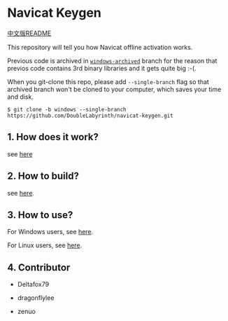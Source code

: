 # Navicat Keygen

[中文版README](README.zh-CN.md)

This repository will tell you how Navicat offline activation works.

Previous code is archived in [`windows-archived`](https://github.com/DoubleLabyrinth/navicat-keygen/tree/windows-archived) branch for the reason that previos code contains 3rd binary libraries and it gets quite big :-(.

When you git-clone this repo, please add `--single-branch` flag so that archived branch won't be cloned to your computer, which saves your time and disk.

```console
$ git clone -b windows --single-branch https://github.com/DoubleLabyrinth/navicat-keygen.git
```

## 1. How does it work?

see [here](doc/how-does-it-work.md)

## 2. How to build?

see [here](doc/how-to-build.md).

## 3. How to use?

For Windows users, see [here](doc/how-to-use.windows.md).

For Linux users, see [here](doc/how-to-use.linux.md).

## 4. Contributor

* Deltafox79

* dragonflylee

* zenuo

